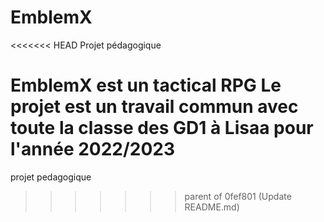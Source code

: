 # EmblemX
<<<<<<< HEAD
Projet pédagogique

EmblemX est un tactical RPG
Le projet est un travail commun avec toute la classe des GD1 à Lisaa 
pour l'année 2022/2023
=======
projet pedagogique
>>>>>>> parent of 0fef801 (Update README.md)
